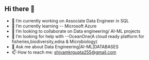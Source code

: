 ## Hi there 👋

- 🔭 I’m currently working on Associate Data Engineer in SQL 
- 🌱 I’m currently learning -- Microsoft Azure
- 👯 I’m looking to collaborate on Data engineering/ AI-ML projects
- 🤔 I’m looking for help with --OceanOne(A cloud ready platform for fisheries,biodiversity,edna & Microbiology)
- 💬 Ask me about Data Engineering|AI-ML|DATABASES
- 📫 How to reach me: shivamkrgupta255@gmail.com



